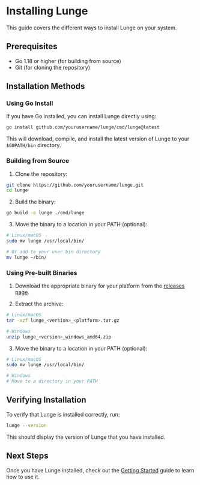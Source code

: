 # Installing Lunge

This guide covers the different ways to install Lunge on your system.

## Prerequisites

- Go 1.18 or higher (for building from source)
- Git (for cloning the repository)

## Installation Methods

### Using Go Install

If you have Go installed, you can install Lunge directly using:

```bash
go install github.com/yourusername/lunge/cmd/lunge@latest
```

This will download, compile, and install the latest version of Lunge to your `$GOPATH/bin` directory.

### Building from Source

1. Clone the repository:

```bash
git clone https://github.com/yourusername/lunge.git
cd lunge
```

2. Build the binary:

```bash
go build -o lunge ./cmd/lunge
```

3. Move the binary to a location in your PATH (optional):

```bash
# Linux/macOS
sudo mv lunge /usr/local/bin/

# Or add to your user bin directory
mv lunge ~/bin/
```

### Using Pre-built Binaries

1. Download the appropriate binary for your platform from the [releases page](https://github.com/yourusername/lunge/releases).

2. Extract the archive:

```bash
# Linux/macOS
tar -xzf lunge_<version>_<platform>.tar.gz

# Windows
unzip lunge_<version>_windows_amd64.zip
```

3. Move the binary to a location in your PATH (optional):

```bash
# Linux/macOS
sudo mv lunge /usr/local/bin/

# Windows
# Move to a directory in your PATH
```

## Verifying Installation

To verify that Lunge is installed correctly, run:

```bash
lunge --version
```

This should display the version of Lunge that you have installed.

## Next Steps

Once you have Lunge installed, check out the [Getting Started](./Getting-Started.md) guide to learn how to use it.